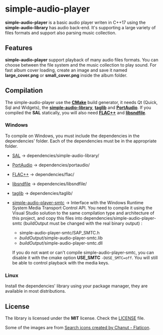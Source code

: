 # simple-audio-player

**simple-audio-player** is a basic audio player writen in C++17 using the **simple-audio-library** has audio back-end. It's supporting a large variety of files formats and support also parsing music collection.

## Features

**simple-audio-player** support playback of many audio files formats. You can choose between the file system and the music collection to play sound. For fast album cover loading, create an image and save it named **large_cover.png** or **small_cover.png** inside the album folder.

## Compilation

The simple-audio-player use the [**CMake**](https://cmake.org/) build generator, it needs Qt (Quick, Sql and Widgets), the [**simple-audio-library**](https://github.com/BlueDragon28/simple-audio-library), [**taglib**](https://github.com/taglib/taglib) and [**PortAudio**](https://github.com/PortAudio/portaudio). If you compiled the **SAL** statically, you will also need [**FLAC++**](https://github.com/xiph/flac) and [**libsndfile**](https://github.com/libsndfile/libsndfile).

### Windows

To compile on Windows, you must include the dependencies in the dependencies' folder. Each of the dependencies must be in the appropriate folder.

- [SAL](https://github.com/BlueDragon28/simple-audio-library) -> dependencies/simple-audio-library/
- [PortAudio](https://github.com/PortAudio/portaudio) -> dependencies/portaudio/
- [FLAC++](https://github.com/xiph/flac) -> dependencies/flac/
- [libsndfile](https://github.com/libsndfile/libsndfile) -> dependencies/libsndfile/
- [taglib](https://github.com/taglib/taglib) -> dependencies/taglib/
- [simple-audio-player-smtc](https://github.com/BlueDragon28/simple-audio-player-smtc) -> Interface with the Windows Runtime System Media Transport Control API. You need to compile it using the Visual Studio solution to the same compilation type and architecture of this project, and copy this files into dependencies/simple-audio-player-smtc (buildOutput must be changed with the real binary output) :
   - simple-audio-player-smtc/SAP_SMTC.h
   - *buildOutput*/simple-audio-player-smtc.lib
   - *buildOutput*/simple-audio-player-smtc.dll  
  
  If you do not want or can't compile simple-audio-player-smtc, you can disable it with the cmake option **USE_SMTC** `-DUSE_SMTC=off`. You will still be able to control playback with the media keys.

### Linux

Install the dependencies' library using your package manager, they are available in most distributions.

## License

The library is licensed under the **MIT** license. Check the [LICENSE](LICENSE) file.

Some of the images are from <a href="https://www.flaticon.com/free-icons/search" title="search icons">Search icons created by Chanut - Flaticon</a>.